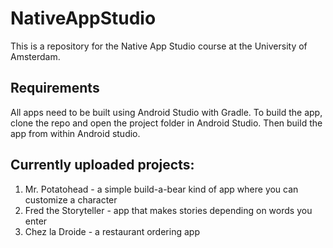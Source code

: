 # NativeAppStudio
This is a repository for the Native App Studio course at the University of Amsterdam.

## Requirements
All apps need to be built using Android Studio with Gradle.
To build the app, clone the repo and open the project folder in Android Studio.
Then build the app from within Android studio.

## Currently uploaded projects:
1. Mr. Potatohead - a simple build-a-bear kind of app where you can customize a character
2. Fred the Storyteller - app that makes stories depending on words you enter
3. Chez la Droide - a restaurant ordering app
